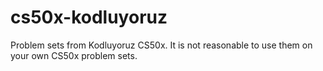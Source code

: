 # cs50x-kodluyoruz
Problem sets from Kodluyoruz CS50x.
It is not reasonable to use them on your own CS50x problem sets.
